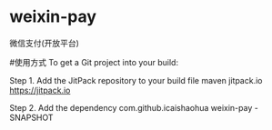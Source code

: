 # weixin-pay
微信支付(开放平台)

#使用方式
To get a Git project into your build:

Step 1. Add the JitPack repository to your build file
maven
	<repositories>
		<repository>
		    <id>jitpack.io</id>
		    <url>https://jitpack.io</url>
		</repository>
	</repositories>
  
Step 2. Add the dependency
	<dependency>
	    <groupId>com.github.icaishaohua</groupId>
	    <artifactId>weixin-pay</artifactId>
	    <version>-SNAPSHOT</version>
	</dependency>
  

